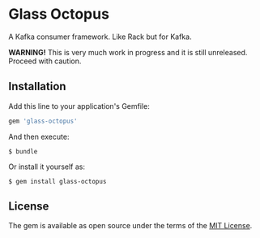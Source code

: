 # Glass Octopus

A Kafka consumer framework. Like Rack but for Kafka.

**WARNING!** This is very much work in progress and it is still unreleased.
Proceed with caution.

## Installation

Add this line to your application's Gemfile:

```ruby
gem 'glass-octopus'
```

And then execute:

    $ bundle

Or install it yourself as:

    $ gem install glass-octopus

## License

The gem is available as open source under the terms of the
[MIT License](http://opensource.org/licenses/MIT).
